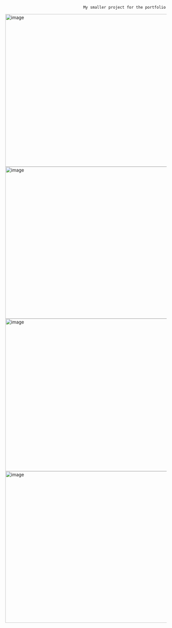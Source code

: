                                       My smaller project for the portfolio
                                              
<img width="950" height="477" alt="image" src="https://github.com/user-attachments/assets/7eb52bf7-74ec-41a6-b09b-eb0f2d953072" />
<img width="940" height="475" alt="image" src="https://github.com/user-attachments/assets/e0ed8a03-15ff-44c9-98a4-f92f0374bde3" />
<img width="945" height="477" alt="image" src="https://github.com/user-attachments/assets/07ca4a70-68b7-49d4-b2a8-d9573bcdd996" />
<img width="951" height="474" alt="image" src="https://github.com/user-attachments/assets/e0fb0cbe-561f-4467-ba4b-e1e55d48aef7" />
